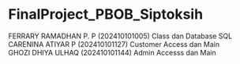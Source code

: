 # FinalProject_PBOB_Siptoksih
FERRARY RAMADHAN P. P (202410101005)  Class dan Database SQL \
CARENINA ATIYAR P (202410101127) Customer Access dan Main \
GHOZI DHIYA ULHAQ (202410101144) Admin Accesss dan Main
